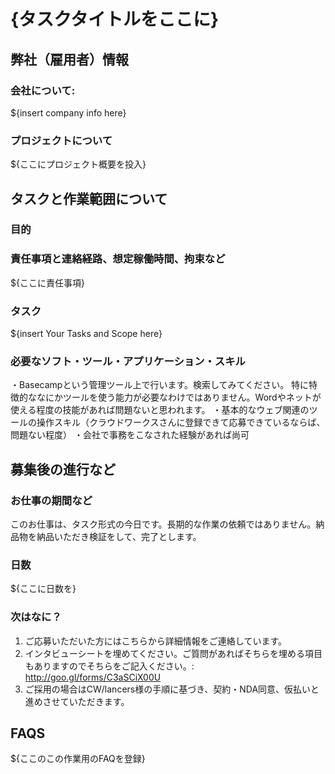 # {タスクタイトルをここに}
## 弊社（雇用者）情報
### 会社について:
${insert company info here}

### プロジェクトについて
${ここにプロジェクト概要を投入}

## タスクと作業範囲について
### 目的
### 責任事項と連絡経路、想定稼働時間、拘束など
${ここに責任事項}
### タスク
${insert Your Tasks and Scope here}
### 必要なソフト・ツール・アプリケーション・スキル
・Basecampという管理ツール上で行います。検索してみてください。
特に特徴的ななにかツールを使う能力が必要なわけではありません。Wordやネットが使える程度の技能があれば問題ないと思われます。
・基本的なウェブ関連のツールの操作スキル（クラウドワークスさんに登録できて応募できているならば、問題ない程度）
・会社で事務をこなされた経験があれば尚可

## 募集後の進行など
### お仕事の期間など
このお仕事は、タスク形式の今日です。長期的な作業の依頼ではありません。納品物を納品いただき検証をして、完了とします。
### 日数
${ここに日数を}
### 次はなに？
1. ご応募いただいた方にはこちらから詳細情報をご連絡しています。
2. インタビューシートを埋めてください。ご質問があればそちらを埋める項目もありますのでそちらをご記入ください。: http://goo.gl/forms/C3aSCiX00U
3. ご採用の場合はCW/lancers様の手順に基づき、契約・NDA同意、仮払いと進めさせていただきます。

## FAQS
${ここのこの作業用のFAQを登録}

